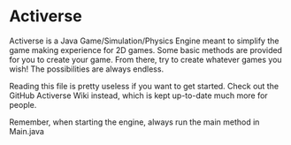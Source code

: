 # Activerse

Activerse is a Java Game/Simulation/Physics Engine meant to simplify the game making experience for 2D games. Some basic methods are provided for you to create your game. From there, try to create whatever games you wish! The possibilities are always endless. 

Reading this file is pretty useless if you want to get started. Check out the GitHub Activerse Wiki instead, which is kept up-to-date much more for people.

Remember, when starting the engine, always run the main method in Main.java
